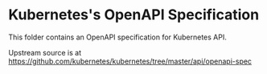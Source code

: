 # Kubernetes's OpenAPI Specification

This folder contains an OpenAPI specification for Kubernetes API.

Upstream source is at https://github.com/kubernetes/kubernetes/tree/master/api/openapi-spec
